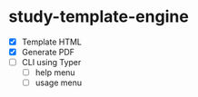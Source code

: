 # study-template-engine


- [X] Template HTML
- [X] Generate PDF
- [ ] CLI using Typer
  - [ ] help menu
  - [ ] usage menu
